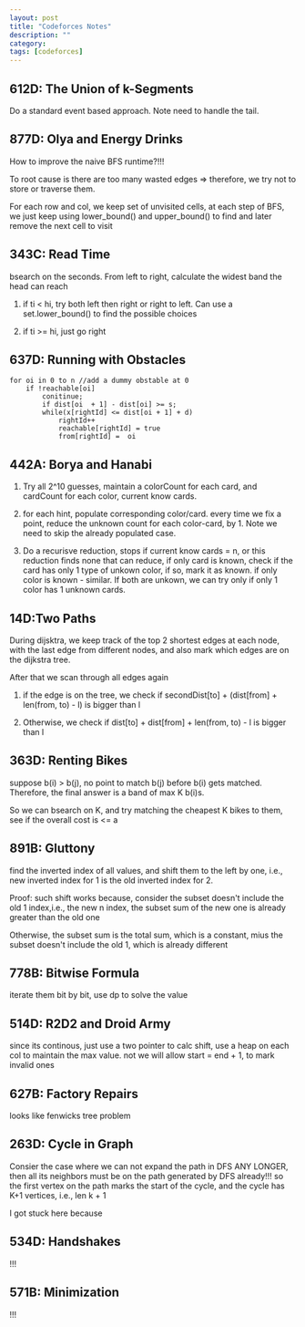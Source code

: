 ```yaml
---
layout: post
title: "Codeforces Notes" 
description: ""
category: 
tags: [codeforces]
---
```


612D: The Union of k-Segments
-------
Do a standard event based approach. Note need to handle the tail.

877D: Olya and Energy Drinks
-------
How to improve the naive BFS runtime?!!!

To root cause is there are too many wasted edges => therefore, we try not to store or traverse them.

For each row and col, we keep set of unvisited cells, at each step of BFS, we just keep using lower_bound() and upper_bound() to find and later remove the next cell to visit 

343C: Read Time
-------
bsearch on the seconds. From left to right, calculate the widest band the head can reach

1. if ti < hi, try both left then right or right to left. Can use a set.lower_bound() to find the possible choices

2. if ti >= hi, just go right

637D: Running with Obstacles
---------
```
for oi in 0 to n //add a dummy obstable at 0
	if !reachable[oi] 
		conitinue;
        if dist[oi  + 1] - dist[oi] >= s;		
		while(x[rightId] <= dist[oi + 1] + d)
			rightId++
			reachable[rightId] = true
			from[rightId] =  oi
```

442A: Borya and Hanabi
---------
1. Try all 2^10 guesses, maintain a colorCount for each card, and cardCount for each color, current know cards.

2. for each hint, populate corresponding color/card. every time we fix a point, reduce the unknown count for each color-card, by 1. Note we need to skip the already populated case.

3. Do a recurisve reduction, stops if current know cards = n, or this reduction finds none that can reduce, if only card is known, check if the card has only 1 type of unkown color, if so, mark it as known. if only color is known - similar. If both are unkown, we can try only if only 1 color has 1 unknown cards.

14D:Two Paths
---------
During dijsktra, we keep track of the top 2 shortest edges at each node, with the last edge from different nodes, and also mark which edges are on the dijkstra tree.

After that we scan through all edges again

1. if the edge is on the tree, we check if secondDist[to] + (dist[from] + len(from, to) - l) is bigger than l

2. Otherwise, we check if dist[to] + dist[from] + len(from, to) - l is bigger than l


363D: Renting Bikes
----------
suppose b(i) > b(j), no point to match b(j) before b(i) gets matched. Therefore, the final answer is a band of max K b(i)s.

So we can bsearch on K, and try matching the cheapest K bikes to them, see if the overall cost is <= a

891B: Gluttony
---------
find the inverted index of all values, and shift them to the left by one, i.e., new inverted index for 1 is the old inverted index for 2.

Proof: such shift works because, consider the subset doesn't include the old 1 index,i.e., the new n index, the subset sum of the new one is already greater than the old one

Otherwise, the subset sum is the total sum, which is a constant, mius the subset doesn't include the old 1, which is already different


778B: Bitwise Formula
----------
iterate them bit by bit, use dp to solve the value

514D: R2D2 and Droid Army
----------
since its continous, just use a two pointer to calc shift, use a heap on each col to maintain the max value. not we will allow start = end + 1, to mark invalid ones 

627B: Factory Repairs
---------
looks like fenwicks tree problem

263D: Cycle in Graph
---------
Consier the case where we can not expand the path in DFS ANY LONGER, then all its neighbors must be on the path generated by DFS already!!! so the first vertex on the path marks the start of the cycle, and the cycle has K+1 vertices, i.e., len k + 1

I got stuck here because

534D: Handshakes
---------
!!!

571B: Minimization
----------
!!!

